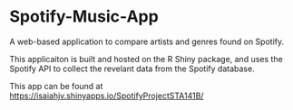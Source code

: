 # Spotify-Music-App
A web-based application to compare artists and genres found on Spotify.

This applicaiton is built and hosted on the R Shiny package, and uses the Spotify API to collect the revelant data from the Spotify database.

This app can be found at https://isaiahjv.shinyapps.io/SpotifyProjectSTA141B/

